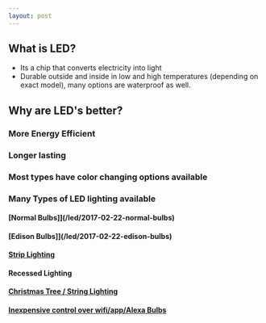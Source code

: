 ```yaml
---
layout: post
---
```


## What is LED? 
- Its a chip that converts electricity into light 
- Durable outside and inside in low and high temperatures (depending on exact model), many options are waterproof as well.


## Why are LED's better?
### More Energy Efficient
### Longer lasting
### Most types have color changing options available
### Many Types of LED lighting available 
#### [Normal Bulbs]](/led/2017-02-22-normal-bulbs)
#### [Edison Bulbs]](/led/2017-02-22-edison-bulbs)
#### [Strip Lighting](/led/2017-02-22-strip-lighting)
#### Recessed Lighting
#### [Christmas Tree / String Lighting](/led/2017-02-22-string-lighting)
#### [Inexpensive control over wifi/app/Alexa Bulbs](/led/2017-02-22-wifi-controlled)
